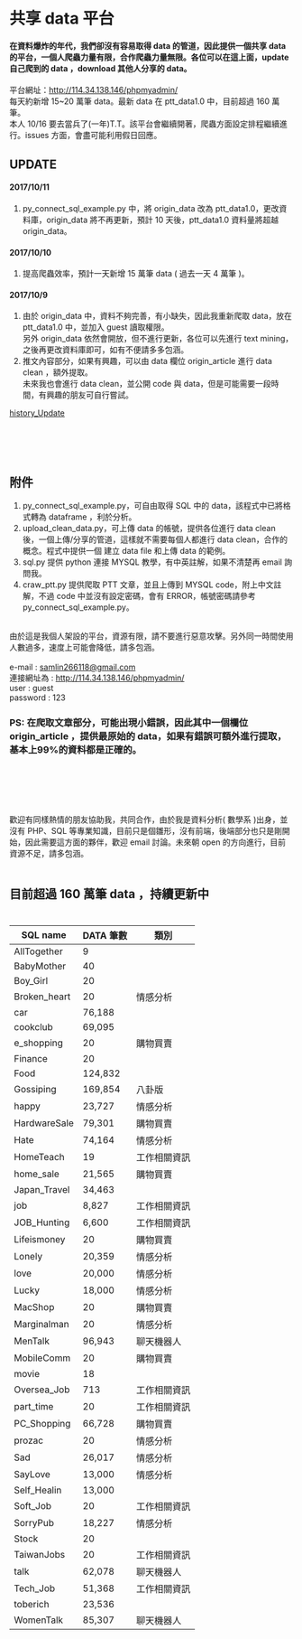 # 共享 data 平台

#### 在資料爆炸的年代，我們卻沒有容易取得 data 的管道，因此提供一個共享 data 的平台，一個人爬蟲力量有限，合作爬蟲力量無限。各位可以在這上面，update 自己爬到的 data ，download 其他人分享的 data。<br>
平台網址：http://114.34.138.146/phpmyadmin/ <br>
每天約新增 15~20 萬筆 data。最新 data 在 ptt_data1.0 中，目前超過 160 萬筆。<br>
本人 10/16 要去當兵了(一年)T.T。該平台會繼續開著，爬蟲方面設定排程繼續進行。issues 方面，會盡可能利用假日回應。<br>

<!--資料科學家是當今最紅的職業，根據 CareerCast.com 網站，2016 best job is data scientist。
問題是，要如何成為資料科學家？資料取得不易，沒資料幾乎不可能成為資料科學家，，，，，，，，， -->

## UPDATE
#### 2017/10/11
1. py_connect_sql_example.py 中，將 origin_data 改為 ptt_data1.0，更改資料庫，origin_data 將不再更新，預計 10 天後，ptt_data1.0 資料量將超越 origin_data。<br>
#### 2017/10/10
1. 提高爬蟲效率，預計一天新增 15 萬筆 data ( 過去一天 4 萬筆 )。<br>
#### 2017/10/9 
1. 由於 origin_data 中，資料不夠完善，有小缺失，因此我重新爬取 data，放在 ptt_data1.0 中，並加入 guest 讀取權限。<br>
   另外 origin_data 依然會開放，但不進行更新，各位可以先進行 text mining，之後再更改資料庫即可，如有不便請多多包涵。
2. 推文內容部分，如果有興趣，可以由 data 欄位 origin_article 進行 data clean ，額外提取。<br>
   未來我也會進行 data clean，並公開 code 與 data，但是可能需要一段時間，有興趣的朋友可自行嘗試。


[history_Update](https://github.com/f496328mm/Crawler_and_Share/blob/master/history_Update.md)<br><br><br><br><br>

<!--
## 2017/10/3 
公開密碼，權限為：可自由取得 SQL 中的 data，該程式中已將格式轉為 dataframe ，利於分析。-->


## 附件
1. py_connect_sql_example.py，可自由取得 SQL 中的 data，該程式中已將格式轉為 dataframe ，利於分析。
2. upload_clean_data.py，可上傳 data 的帳號，提供各位進行 data clean 後，一個上傳/分享的管道，這樣就不需要每個人都進行 data clean，合作的概念。程式中提供一個 建立 data file 和上傳 data 的範例。
3. sql.py 提供 python 連接 MYSQL 教學，有中英註解，如果不清楚再 email 詢問我。
4. craw_ptt.py 提供爬取 PTT 文章，並且上傳到 MYSQL code，附上中文註解，不過 code 中並沒有設定密碼，會有 ERROR，帳號密碼請參考 py_connect_sql_example.py。
<br><br>


由於這是我個人架設的平台，資源有限，請不要進行惡意攻擊。另外同一時間使用人數過多，速度上可能會降低，請多包涵。<br><br>
e-mail : samlin266118@gmail.com <br>
連接網址為 : http://114.34.138.146/phpmyadmin/ <br>
user : guest <br>
password : 123 <br>
### PS: 在爬取文章部分，可能出現小錯誤，因此其中一個欄位 origin_article ，提供最原始的 data，如果有錯誤可額外進行提取，基本上99%的資料都是正確的。
<br><br><br><br><br>
歡迎有同樣熱情的朋友協助我，共同合作，由於我是資料分析( 數學系 )出身，並沒有 PHP、SQL 等專業知識，目前只是個雛形，沒有前端，後端部分也只是剛開始，因此需要這方面的夥伴，歡迎 email 討論。未來朝 open 的方向進行，目前資源不足，請多包涵。
<br><br>
<!--匯出請選擇 "test" 樣板，將會匯出所有 data ， csv 檔， big 5 編碼 -->


## 目前超過 160 萬筆 data ，持續更新中<br><br>

|SQL name|DATA 筆數|類別|
|--------|----|-|
|AllTogether|9||
|BabyMother|40||
|Boy_Girl|20||
|Broken_heart|20|情感分析|
|car|76,188||
|cookclub|69,095||
|e_shopping|20|購物買賣|
|Finance|20||
|Food|124,832||
|Gossiping|169,854|八卦版|
|happy|23,727|情感分析|
|HardwareSale|79,301|購物買賣|
|Hate|74,164|情感分析|
|HomeTeach|19|工作相關資訊|
|home_sale|21,565|購物買賣|
|Japan_Travel|34,463||
|job|8,827|工作相關資訊|
|JOB_Hunting|6,600|工作相關資訊|
|Lifeismoney|20|購物買賣|
|Lonely|20,359|情感分析|
|love|20,000|情感分析|
|Lucky|18,000|情感分析|
|MacShop|20|購物買賣|
|Marginalman|20|情感分析|
|MenTalk|96,943|聊天機器人|
|MobileComm|20|購物買賣|
|movie|18||
|Oversea_Job|713|工作相關資訊|
|part_time|20|工作相關資訊|
|PC_Shopping|66,728|購物買賣|
|prozac|20|情感分析|
|Sad|26,017|情感分析|
|SayLove|13,000|情感分析|
|Self_Healin|13,000||
|Soft_Job|20|工作相關資訊|
|SorryPub|18,227|情感分析|
|Stock|20||
|TaiwanJobs|20|工作相關資訊|
|talk|62,078|聊天機器人|
|Tech_Job|51,368|工作相關資訊|
|toberich|23,536||
|WomenTalk|85,307|聊天機器人|







